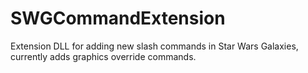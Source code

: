 # SWGCommandExtension
Extension DLL for adding new slash commands in Star Wars Galaxies, currently adds graphics override commands.
